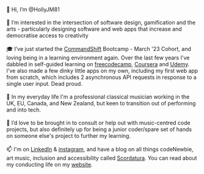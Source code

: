👋 Hi, I’m @HollyJM81<br/><br/>
👀 I’m interested in the intersection of software design, gamification and the arts - particularly designing software and web apps that increase and democratise access to creativity<br/><br/>
:mortar_board: I’ve just started the [CommandShift](https://www.commandshift.co) Bootcamp - March '23 Cohort, and loving being in a learning environment again. Over the last few years I've dabbled in self-guided learning on [freecodecamp](https://www.freecodecamp.org/), [Coursera](https://www.coursera.org/) and [Udemy](https://www.udemy.com/). I've also made a few dinky little apps on my own, including my first web app from scratch, which includes 2 asynchronous API requests in response to a single user input. Dead proud.<br/><br/>
:musical_note: In my everyday life I'm a professional classical musician working in the UK, EU, Canada, and New Zealand, but keen to transition out of performing and into tech.<br/><br/>
:construction: I’d love to be brought in to consult or help out with music-centred code projects, but also definitely up for being a junior coder/spare set of hands on someone else's project to further my learning.<br/><br/>
📫 I'm on [LinkedIn](https://www.linkedin.com/in/hollymathieson/) & [instagram](https://www.instagram.com/hollyjmathieson/), and have a blog on all things codeNewbie, art music, inclusion and accessibility called [Scordatura](https://www.scordatura.io/). You can read about my conducting life on my [website](https://www.hollymathieson.com/).

<!---
HollyJM81/HollyJM81 is a ✨ special ✨ repository because its `README.md` (this file) appears on your GitHub profile.
You can click the Preview link to take a look at your changes.
--->
